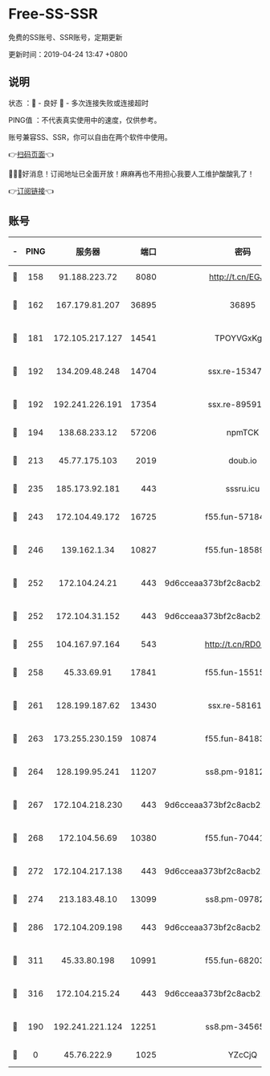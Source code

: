 # Free-SS-SSR

免费的SS账号、SSR账号，定期更新

更新时间：2019-04-24 13:47 +0800

## 说明

状态     ：🙂 - 良好 🙁 - 多次连接失败或连接超时

PING值   ：不代表真实使用中的速度，仅供参考。

账号兼容SS、SSR，你可以自由在两个软件中使用。

👉[扫码页面](https://liesauer.github.io/Free-SS-SSR/)👈

🎉🎉🎉好消息！订阅地址已全面开放！麻麻再也不用担心我要人工维护酸酸乳了！

👉[订阅链接](https://www.liesauer.net/yogurt/subscribe?ACCESS_TOKEN=DAYxR3mMaZAsaqUb)👈

## 账号

|-|PING|服务器|端口|密码|加密方式|区域|
|:----:|:----:|:-----:|-----:|:----:|:----:|:----:|
|🙂|158|91.188.223.72|8080|http://t.cn/EGJIyrl|rc4-md5|RU|
|🙂|162|167.179.81.207|36895|36895|aes-256-cfb|JP|
|🙂|181|172.105.217.127|14541|TPOYVGxKglpi|aes-256-cfb|JP|
|🙂|192|134.209.48.248|14704|ssx.re-15347823|aes-256-cfb|US|
|🙂|192|192.241.226.191|17354|ssx.re-89591313|aes-256-cfb|US|
|🙂|194|138.68.233.12|57206|npmTCK|rc4-md5|US|
|🙂|213|45.77.175.103|2019|doub.io|aes-128-ctr|SG|
|🙂|235|185.173.92.181|443|sssru.icu|rc4-md5|RU|
|🙂|243|172.104.49.172|16725|f55.fun-57184998|aes-256-cfb|SG|
|🙂|246|139.162.1.34|10827|f55.fun-18589749|aes-256-cfb|SG|
|🙂|252|172.104.24.21|443|9d6cceaa373bf2c8acb22e60b6a58be6|aes-256-cfb|US|
|🙂|252|172.104.31.152|443|9d6cceaa373bf2c8acb22e60b6a58be6|aes-256-cfb|US|
|🙂|255|104.167.97.164|543|http://t.cn/RD0D7sx|rc4-md5|CA|
|🙂|258|45.33.69.91|17841|f55.fun-15515168|aes-256-cfb|US|
|🙂|261|128.199.187.62|13430|ssx.re-58161768|aes-256-cfb|SG|
|🙂|263|173.255.230.159|10874|f55.fun-84183514|aes-256-cfb|US|
|🙂|264|128.199.95.241|11207|ss8.pm-91812416|aes-256-cfb|SG|
|🙂|267|172.104.218.230|443|9d6cceaa373bf2c8acb22e60b6a58be6|aes-256-cfb|US|
|🙂|268|172.104.56.69|10380|f55.fun-70441815|aes-256-cfb|SG|
|🙂|272|172.104.217.138|443|9d6cceaa373bf2c8acb22e60b6a58be6|aes-256-cfb|US|
|🙂|274|213.183.48.10|13099|ss8.pm-09782866|rc4-md5|RU|
|🙂|286|172.104.209.198|443|9d6cceaa373bf2c8acb22e60b6a58be6|aes-256-cfb|US|
|🙂|311|45.33.80.198|10991|f55.fun-68203987|aes-256-cfb|US|
|🙂|316|172.104.215.24|443|9d6cceaa373bf2c8acb22e60b6a58be6|aes-256-cfb|US|
|🙂|190|192.241.221.124|12251|ss8.pm-34565272|aes-256-cfb|US|
|🙁|0|45.76.222.9|1025|YZcCjQ|rc4-md5|JP|
